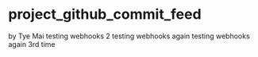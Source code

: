 # project_github_commit_feed
by Tye Mai
testing webhooks 2
testing webhooks again
testing webhooks again 3rd time
